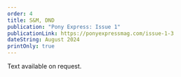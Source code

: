 ```yaml
---
order: 4
title: S&M, DND
publication: "Pony Express: Issue 1"
publicationLink: https://ponyexpressmag.com/issue-1-3
dateString: August 2024
printOnly: true
---
```

Text available on request.
